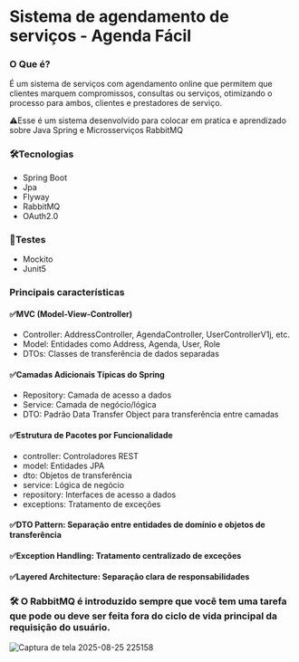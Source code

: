 # Sistema de agendamento de serviços - Agenda Fácil

### O Que é?
É um sistema de serviços com agendamento online que permitem que clientes marquem compromissos, consultas ou serviços, otimizando o processo para ambos, clientes e prestadores de serviço.

⚠️Esse é um sistema desenvolvido para colocar em pratica e aprendizado sobre Java Spring e Microsserviços RabbitMQ

### 🛠️Tecnologias
- Spring Boot
- Jpa
- Flyway
- RabbitMQ
- OAuth2.0

### 📎Testes
- Mockito
- Junit5

### Principais características
#### ✅MVC (Model-View-Controller)
- Controller: AddressController, AgendaController, UserControllerV1j, etc.
- Model: Entidades como Address, Agenda, User, Role
- DTOs: Classes de transferência de dados separadas

#### ✅Camadas Adicionais Típicas do Spring
- Repository: Camada de acesso a dados
- Service: Camada de negócio/lógica
- DTO: Padrão Data Transfer Object para transferência entre camadas

#### ✅Estrutura de Pacotes por Funcionalidade
- controller: Controladores REST
- model: Entidades JPA
- dto: Objetos de transferência
- service: Lógica de negócio
- repository: Interfaces de acesso a dados
- exceptions: Tratamento de exceções

#### ✅DTO Pattern: Separação entre entidades de domínio e objetos de transferência
#### ✅Exception Handling: Tratamento centralizado de exceções
#### ✅Layered Architecture: Separação clara de responsabilidades

### 🛠️ O RabbitMQ é introduzido sempre que você tem uma tarefa que pode ou deve ser feita fora do ciclo de vida principal da requisição do usuário.
![Captura de tela 2025-08-25 225158](https://github.com/user-attachments/assets/bb97660e-74a4-40a6-92d9-e715f0e5def5)
